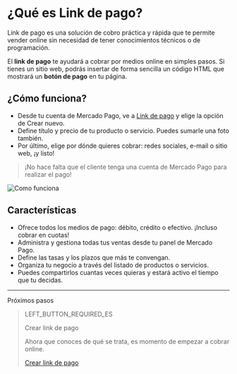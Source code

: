 # ¿Qué es Link de pago?

Link de pago es una solución de cobro práctica y rápida que te permite vender online sin necesidad de tener conocimientos técnicos o de programación.

El **link de pago** te ayudará a cobrar por medios online en simples pasos.
Si tienes un sitio web, podrás insertar de forma sencilla un código HTML que mostrará un **botón de pago** en tu página.

## ¿Cómo funciona?
 - Desde tu cuenta de Mercado Pago, ve a [Link de pago](https://www.mercadopago[FAKER][URL][DOMAIN]/tools/list) y elige la opción de Crear nuevo.
 - Define título y precio de tu producto o servicio. Puedes sumarle una foto también.
 - Por último, elige por dónde quieres cobrar: redes sociales, e-mail o sitio web, ¡y listo!

> ¡No hace falta que el cliente tenga una cuenta de Mercado Pago para realizar el pago!

![Como funciona](/images/button/byl_crear_compartir.png)

## Características
 - Ofrece todos los medios de pago: débito, crédito o efectivo. ¡Incluso cobrar en cuotas!
 - Administra y gestiona todas tus ventas desde tu panel de Mercado Pago.
 - Define las tasas y los plazos que más te convengan.
 - Organiza tu negocio a través del listado de productos o servicios.
 - Puedes compartirlos cuantas veces quieras y estará activo el tiempo que tu decidas.

---
Próximos pasos
> LEFT_BUTTON_REQUIRED_ES
>
> Crear link de pago
>
> Ahora que conoces de qué se trata, es momento de empezar a cobrar online.
>
> [Crear link de pago](https://www.mercadopago[FAKER][URL][DOMAIN]/developers/es/guides/online-payments/payment-link/create-button)